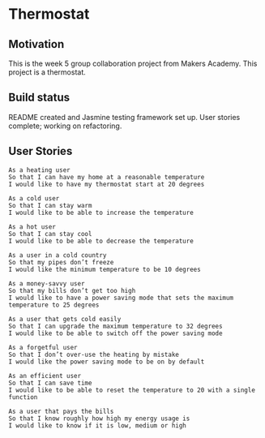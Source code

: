 # Thermostat

## Motivation

This is the week 5 group collaboration project from Makers Academy.
This project is a thermostat.

## Build status

README created and Jasmine testing framework set up. User stories complete; working on refactoring.

## User Stories

```
As a heating user
So that I can have my home at a reasonable temperature
I would like to have my thermostat start at 20 degrees

As a cold user
So that I can stay warm
I would like to be able to increase the temperature

As a hot user
So that I can stay cool
I would like to be able to decrease the temperature

As a user in a cold country
So that my pipes don’t freeze
I would like the minimum temperature to be 10 degrees

As a money-savvy user
So that my bills don’t get too high
I would like to have a power saving mode that sets the maximum temperature to 25 degrees

As a user that gets cold easily
So that I can upgrade the maximum temperature to 32 degrees
I would like to be able to switch off the power saving mode

As a forgetful user
So that I don’t over-use the heating by mistake
I would like the power saving mode to be on by default

As an efficient user
So that I can save time
I would like to be able to reset the temperature to 20 with a single function

As a user that pays the bills
So that I know roughly how high my energy usage is
I would like to know if it is low, medium or high
```
